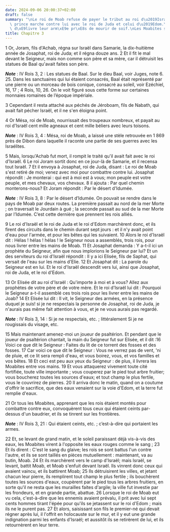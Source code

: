 ```yaml
---
date: 2024-09-06 20:00:37+02:00
draft: false
summary: "\nLe roi de Moab refuse de payer le tribut au roi d\u2019Isra\xEBl.\nCe\
  \ prince marche contre lui avec le roi de Juda et celui d\u2019Edom.\nElis\xE9e\
  \ d\xE9livre leur arm\xE9e pr\xE8s de mourir de soif.\nLes Moabites sont vaincus.\n"
title: Chapitre 3
---
```





1 Or, Joram, fils d'Achab, régna sur Israël dans Samarie, la dix-huitième année de Josaphat, roi de Juda; et il régna douze ans. 2 Et il fit le mal devant le Seigneur, mais non comme son père et sa mère, car il détruisit les statues de Baal qu'avait faites son père.

***Note*** :  IV Rois 3, 2 : Les statues de Baal. Sur le dieu Baal, voir Juges, note 6. 25. Dans les sanctuaires qui lui étaient consacrés, Baal était représenté par une pierre ou un morceau de bois conique, consacré au soleil, voir Ezéchiel, 16, 17 ; 4 Rois, 10, 26. On le voit figuré sous cette forme sur certaines monnaies romaines de l’époque impériale.

3 Cependant il resta attaché aux péchés de Jéroboam, fils de Nabath, qui avait fait pécher Israël, et il ne s'en éloigna point.


4 Or Mésa, roi de Moab, nourrissait des troupeaux nombreux, et payait au roi d'Israël cent mille agneaux et cent mille béliers avec leurs toisons.

***Note*** :  IV Rois 3, 4 : Mésa, roi de Moab, a laissé une stèle retrouvée en 1 869 près de Dibon dans laquelle il raconte une partie de ses guerres avec les Israélites.

5 Mais, lorsqu'Achab fut mort, il rompit le traité qu'il avait fait avec le roi d'Israël. 6 Le roi Joram sortit donc en ce jour-là de Samarie, et il recensa tout Israël. 7 Et il envoya à Josaphat, roi de Juda, disant : Le roi de Moab s'est retiré de moi; venez avec moi pour combattre contre lui. Josaphat répondit : Je monterai : qui est à moi est à vous; mon peuple est votre peuple, et mes chevaux, vos chevaux. 8 il ajouta : Par quel chemin monterons-nous? Et Joram répondit : Par le désert d'Idumée.

***Note*** :  IV Rois 3, 8 : Par le désert d’Idumée. On pouvait se rendre dans le pays de Moab par deux routes. La première passait au nord de la mer Morte ; on traversait le Jourdain à gué ; la seconde passait au sud de la mer Morte par l’Idumée. C’est cette dernière que prennent les rois alliés.


9 Le roi d'Israël et le roi de Juda et le roi d'Edom marchèrent donc, et ils firent des circuits dans le chemin durant sept jours : et il n'y avait point d'eau pour l'armée, et pour les bêtes qui les suivaient. 10 Alors le roi d'Israël dit : Hélas ! hélas ! hélas ! le Seigneur nous a assemblés, trois rois, pour nous livrer entre les mains de Moab. 11 Et Josaphat demanda : Y a-t-il ici un prophète du Seigneur, afin que nous implorions le Seigneur par lui? Et un des serviteurs du roi d'Israël répondit : Il y a ici Elisée, fils de Saphat, qui versait de l'eau sur les mains d'Elie. 12 Et Josaphat dit : La parole du Seigneur est en lui. Et le roi d'Israël descendit vers lui, ainsi que Josaphat, roi de Juda, et le roi d'Edom.


13 Or Elisée dit au roi d'Israël : Qu'importe à moi et à vous? Allez aux prophètes de votre père et de votre mère. Et le roi d'Israël lui dit : Pourquoi le Seigneur a-t-il assemblé ces trois rois pour les livrer entre les mains de Joab? 14 Et Elisée lui dit : Il vit, le Seigneur des armées, en la présence duquel je suis! si je ne respectais la personne de Josaphat, roi de Juda, je n'aurais pas même fait attention à vous, et je ne vous aurais pas regardé.

***Note*** :  IV Rois 3, 14 : Si je ne respectais, etc. ; littéralement Si je ne rougissais du visage, etc.

15 Mais maintenant amenez-moi un joueur de psaltérion. Et pendant que le joueur de psaltérion chantait, la main du Seigneur fut sur Elisée, et il dit :16 Voici ce que dit le Seigneur : Faites du lit de ce torrent des fosses et des fosses. 17 Car voici ce que dit le Seigneur : Vous ne verrez pas de vent, 'ni de pluie, et ce lit sera rempli d'eau, et vous boirez, vous, et vos familles et vos bêtes. 18 Et ceci est peu aux yeux du Seigneur : de plus, il livrera les Moabites entre vos mains. 19 Et vous attaquerez vivement toute cité fortifiée, toute ville importante ; vous couperez par le pied tout arbre fruitier; vous boucherez toutes les sources d'eaux; et tout champ le plus fertile, vous le couvrirez de pierres. 20 Il arriva donc le matin, quand on a coutume d'offrir le sacrifice, que des eaux venaient sur la voie d'Edom, et la terre fut remplie d'eaux.


21 Or tous les Moabites, apprenant que les rois étaient montés pour combattre contre eux, convoquèrent tous ceux qui étaient ceints par-dessus d'un baudrier, et ils se tinrent sur les frontières.

***Note*** :  IV Rois 3, 21 : Qui étaient ceints, etc. ; c’est-à-dire qui portaient les armes.

22 Et, se levant de grand matin, et le soleil paraissant déjà vis-à-vis des eaux, les Moabites virent à l'opposite les eaux rouges comme le sang ; 23 Et ils dirent : C'est le sang du glaive; les rois se sont battus l'un contre l'autre, et ils se sont taillés en pièces mutuellement : maintenant, va au butin, Moab. 24 Et ils marchèrent vers le camp d'Israël; mais Israël, se levant, battit Moab, et Moab s'enfuit devant Israël. Ils vinrent donc ceux qui avaient vaincu, et ils battirent Moab; 25 Ils détruisirent les villes, et jetant chacun leur pierre, ils remplirent tout champ le plus fertile ; ils bouchèrent toutes les sources d'eaux, coupèrent par le pied tous les arbres fruitiers, en sorte qu'il ne resta que les murailles faites d'argile; la ville fut investie par les frondeurs, et en grande partie, abattue. 26 Lorsque le roi de Moab eut vu cela, c'est-à-dire que les ennemis avaient prévalu, il prit avec lui sept cents hommes tirant l'épée pour qu'ils se jetassent sur le roi d'Edom ; mais ils ne le purent pas. 27
Et alors, saisissant son fils le premier-né qui devait régner après lui, il l'offrit en holocauste sur le mur, et il y eut une grande indignation parmi les enfants d'Israël; et aussitôt ils se retirèrent de lui, et ils retournèrent en leur terre.

